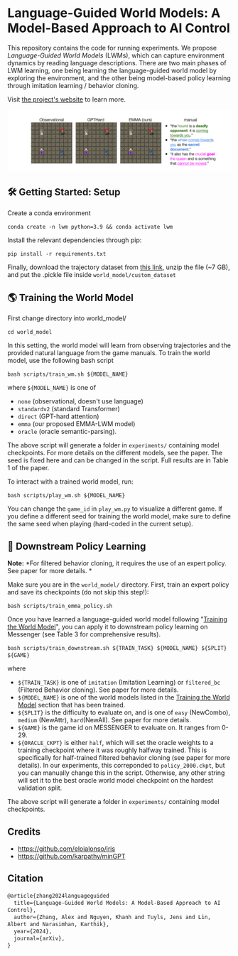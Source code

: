 # Language-Guided World Models: A Model-Based Approach to AI Control
This repository contains the code for running experiments. We propose *Language-Guided World Models* (LWMs), which can capture environment dynamics by reading language descriptions. There are two main phases of LWM learning, one being learning the language-guided world model by exploring the environment, and the other being model-based policy learning through imitation learning / behavior cloning.

Visit [the project's website](https://language-guided-world-model.github.io/) to learn more.

![Example of LWM](teaser.gif)

## 🛠️ Getting Started: Setup

Create a conda environment

```
conda create -n lwm python=3.9 && conda activate lwm
```

Install the relevant dependencies through pip:

```
pip install -r requirements.txt
```

Finally, download the trajectory dataset from [this link](https://drive.google.com/file/d/1yEjNhvzNWJkCQyCudyNuu3uNruQKel28/view?usp=sharing), unzip the file (~7 GB), and put the .pickle file inside `world_model/custom_dataset`

## 🌎 Training the World Model

First change directory into world_model/
```
cd world_model
```

In this setting, the world model will learn from observing trajectories and the provided natural language from the game manuals. To train the world model, use the following bash script
```
bash scripts/train_wm.sh ${MODEL_NAME}
```
where `${MODEL_NAME}` is one of
* `none` (observational, doesn't use language)
* `standardv2` (standard Transformer)
* `direct` (GPT-hard attention)
* `emma` (our proposed EMMA-LWM model)
* `oracle` (oracle semantic-parsing).

The above script will generate a folder in `experiments/` containing model checkpoints. For more details on the different models, see the paper. The seed is fixed here and can be changed in the script. Full results are in Table 1 of the paper.

To interact with a trained world model, run:
```
bash scripts/play_wm.sh ${MODEL_NAME}
```

You can change the `game_id` in `play_wm.py` to visualize a different game. If you define a different seed for training the world model, make sure to define the same seed when playing (hard-coded in the current setup).

## 🤖 Downstream Policy Learning

**Note:** *For filtered behavior cloning, it requires the use of an expert policy. See paper for more details. *

Make sure you are in the `world_model/` directory. First, train an expert policy and save its checkpoints (do not skip this step!):

```
bash scripts/train_emma_policy.sh
```

Once you have learned a language-guided world model following "[Training the World Model](#training-the-world-model)", you can apply it to downstream policy learning on Messenger (see Table 3 for comprehensive results).
```
bash scripts/train_downstream.sh ${TRAIN_TASK} ${MODEL_NAME} ${SPLIT} ${GAME}
```
where
* `${TRAIN_TASK}` is one of `imitation` (Imitation Learning) or `filtered_bc` (Filtered Behavior cloning). See paper for more details.
* `${MODEL_NAME}` is one of the world models listed in the [Training the World Model](#training-the-world-model) section that has been trained.
* `${SPLIT}` is the difficulty to evaluate on, and is one of `easy` (NewCombo), `medium` (NewAttr), `hard`(NewAll). See paper for more details.
* `${GAME}` is the game id on MESSENGER to evaluate on. It ranges from 0-29.
* `${ORACLE_CKPT}` is either `half`, which will set the oracle weights to a training checkpoint where it was roughly halfway trained. This is specifically for half-trained filtered behavior cloning (see paper for more details). In our experiments, this correponded to `policy_2000.ckpt`, but you can manually change this in the script. Otherwise, any other string will set it to the best oracle world model checkpoint on the hardest validation split.

The above script will generate a folder in `experiments/` containing model checkpoints.


## Credits

* https://github.com/eloialonso/iris
* https://github.com/karpathy/minGPT

## Citation

```
@article{zhang2024languageguided
  title={Language-Guided World Models: A Model-Based Approach to AI Control},
  author={Zhang, Alex and Nguyen, Khanh and Tuyls, Jens and Lin, Albert and Narasimhan, Karthik},
  year={2024},
  journal={arXiv},
}
```
